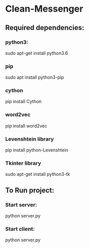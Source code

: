 # Clean-Messenger


## Required dependencies:

### python3:
sudo apt-get install python3.6

### pip
sudo apt install python3-pip

### cython
pip install Cython

### word2vec
pip install word2vec

### Levenshtein library
pip install python-Levenshtein

### Tkinter library
sudo apt-get install python3-tk


## To Run project:

### Start server:
python server.py

### Start client:
python server.py
